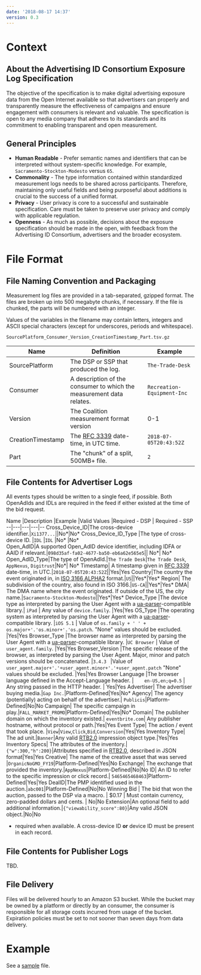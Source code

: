 ```yaml
---
date: '2018-08-17 14:37'
version: 0.3
---
```


# Context

## About the Advertising ID Consortium Exposure Log Specification
The objective of the specification is to make digital advertising exposure data from the Open Internet available so that advertisers can properly and transparently measure the effectiveness of campaigns and ensure engagement with consumers is relevant and valuable. The specification is open to any media company that adheres to its standards and its commitment to enabling transparent and open measurement.

## General Principles
- **Human Readable** - Prefer semantic names and identifiers that can be interpreted without system-specific knowledge. For example, `Sacramento-Stockton-Modesto` versus `65`.
- **Commonality** - The type information contained within standardized measurement logs needs to be shared across participants. Therefore, maintaining only useful fields and being purposeful about additions is crucial to the success of a unified format.
- **Privacy** - User privacy is core to a successful and sustainable specification. Care must be taken to preserve user privacy and comply with applicable regulation.
- **Openness** - As much as possible, decisions about the exposure specification should be made in the open, with feedback from the Advertising ID Consortium, advertisers and the broader ecosystem.

# File Format
## File Naming Convention and Packaging

Measurement log files are provided in a tab-separated, gzipped format. The files are broken up into 500 megabyte chunks, if necessary. If the file is chunked, the parts will be numbered with an integer.

Values of the variables in the filename may contain letters, integers and ASCII special characters (except for underscores, periods and whitespace).

`SourcePlatform_Consumer_Version_CreationTimestamp_Part.tsv.gz`

Name  |Definition   |Example  
--|---|--
SourcePlatform|The DSP or SSP that produced the log.|`The-Trade-Desk`  
Consumer|A description of the consumer to which the measurement data relates.   |`Recreation-Equipment-Inc`  
Version  |The Coalition measurement format version   | 0-1  
CreationTimestamp|The [RFC 3339](https://tools.ietf.org/html/rfc3339#section-5) date-time, in UTC time.   |`2018-07-05T20:43:52Z`  
Part|The "chunk" of a split, 500MB+ file.   |`2`  

## File Contents for Advertiser Logs
All events types should be written to a single feed, if possible. Both OpenAdIds and IDLs are required in the feed if either existed at the time of the bid request.

Name  |Description   |Example   |Valid Values   |Required - DSP | Required - SSP  
--|---|---|---|--
Cross_Device_ID|The cross-device identifier.|`Xi1377...`||No*|No*
Cross_Device_ID_Type  |The type of cross-device ID.   |`IDL`   |`IDL`   |No*   |No*  
Open_AdID|A supported Open_AdID device identifier, including IDFA or AAID if relevant.|`098d35af-fa02-4677-ba50-eb6a62e565e5`|| No*| No*
Open_AdID_Type|The type of OpenAdId.|`The Trade Desk`|`The Trade Desk`, `AppNexus`, `Digitrust`|No*| No*
Timestamp|	A timestamp given in [RFC 3339](https://tools.ietf.org/html/rfc3339#section-5) date-time, in UTC.|`2018-07-05T20:43:52Z`||Yes|Yes
Country|The country the event originated in, in [ISO 3166 ALPHA2](https://en.wikipedia.org/wiki/ISO_3166-2) format.|`US`||Yes*|Yes*
Region|	The subdivision of the country, also found in ISO 3166.|`US-CA`||Yes*|Yes*
DMA|	The DMA name where the event originated. If outside of the US, the city name.|`Sacramento-Stockton-Modesto`||Yes*|Yes*
Device_Type  |The device type as interpreted by parsing the User Agent with a [ua-parser](https://github.com/ua-parser)-compatible library.| `iPad`  | Any value of `device.family`.  |Yes|Yes
OS_Type  |The operating system as interpreted by parsing the User Agent with a [ua-parser](https://github.com/ua-parser)-compatible library.   |`iOS 5.1`   | Value of `os.family + ' ' + os.major+'.'os.minor+'.'os.patch`. "None" values should be excluded.  |Yes|Yes
Browser_Type  |The browser name as interpreted by parsing the User Agent with a [ua-parser](https://github.com/ua-parser)-compatible library.  |`UC Browser`   | Value of `user_agent.family`.   |Yes|Yes
Browser_Version  |The specific release of the browser, as interpreted by parsing the User Agent. Major, minor and patch versions should be concatenated. |`3.4.3 `   |Value of `user_agent.major+'.'+user_agent.minor+'.'+user_agent.patch` "None" values should be excluded. |Yes|Yes
Browser Language  |The browser language defined in the Accept-Language header.   |`    en-US,en;q=0.5`   | Any string passed in the HTTP header.  |  Yes|Yes
Advertiser|	The advertiser buying media.|`Gap Inc.`|Platform-Defined|Yes|No*
Agency|	The agency (potentially) acting on behalf of the advertiser.|	`Publicis`|Platform-Defined|No|No
Campaign|	The specific campaign in play.|`FALL_MARKET_PROMO`|Platform-Defined|Yes|No*
Domain|	The publisher domain on which the inventory existed.| `eventbrite.com`| Any publisher hostname, without protocol or path.|Yes|Yes
Event Type|	The action / event that took place. |`View`|`View`,`Click`,`Bid`,`Conversion`|Yes|Yes
Inventory Type|	The ad unit.|`Banner`|Any valid [RTB2.0](https://github.com/openrtb/OpenRTB/blob/master/OpenRTB-API-Specification-Version-2-3-1-FINAL.pdf) impression object type.|Yes|Yes
Inventory Specs|	The attributes of the inventory.|`{"w":300,"h":200}`|Attributes specified in [RTB2.0](https://github.com/openrtb/OpenRTB/blob/master/OpenRTB-API-Specification-Version-2-3-1-FINAL.pdf), described in JSON format|Yes|Yes
Creative|	The name of the creative asset that was served	|`OrganicNoGMO_FY19`|Platform-Defined|Yes|No
Exchange|	The exchange that provided the inventory.|`AppNexus`|Platform-Defined|No|No
ID|	An ID to refer to the specific impression or click record.| `5465465468463`|Platform-Defined|Yes|Yes
DealID|The PMP identified used in the auction.|`abc001`|Platform-Defined|No|No
Winning Bid  | The bid that won the auction, passed to the DSP via a macro.  | $0.17  | Must contain currency, zero-padded dollars and cents. |  No|No
Extension|An optional field to add additional information.|`{"viewability_score":80}`|Any valid JSON object.|No|No

* required when available. A cross-device ID **or** device ID must be present in each record.

## File Contents for Publisher Logs
TBD.

## File Delivery
Files will be delivered hourly to an Amazon S3 bucket. While the bucket may be owned by a platform or directly by an consumer, the consumer is responsible for all storage costs incurred from usage of the bucket. Expiration policies must be set to not sooner than seven days from data delivery.

# Example

See a [sample]() file.
